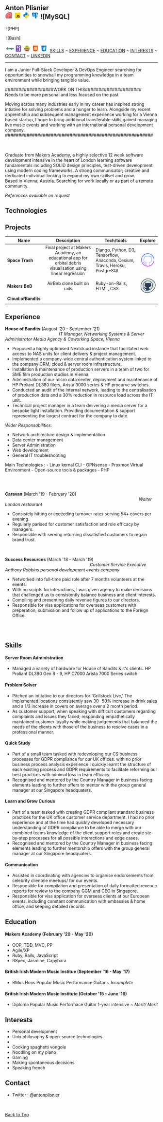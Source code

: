 ## Anton Plisnier &nbsp;&nbsp;&nbsp;&nbsp;&nbsp;&nbsp;&nbsp;&nbsp;&nbsp;&nbsp;&nbsp;&nbsp;&nbsp;&nbsp;&nbsp;&nbsp;&nbsp;&nbsp;&nbsp;&nbsp;&nbsp;&nbsp;&nbsp;&nbsp;&nbsp;&nbsp;&nbsp;&nbsp;&nbsp;&nbsp;&nbsp;&nbsp;&nbsp;&nbsp;&nbsp;&nbsp;&nbsp;&nbsp;&nbsp;&nbsp;&nbsp;&nbsp;&nbsp;&nbsp;&nbsp;&nbsp;&nbsp;&nbsp;&nbsp;&nbsp;&nbsp;&nbsp;&nbsp;&nbsp;&nbsp;&nbsp;&nbsp;&nbsp;&nbsp;&nbsp;&nbsp;&nbsp;&nbsp;&nbsp;&nbsp;&nbsp;&nbsp;&nbsp;&nbsp;&nbsp;![ruby](https://github.com/Apliz/CV/blob/master/src/languages-tools/ruby_24.png)&nbsp;![Javascript](https://github.com/Apliz/CV/blob/master/src/languages-tools/Javascript_24.png)&nbsp;![Python](https://github.com/Apliz/CV/blob/master/src/languages-tools/python_24.png)&nbsp;![psql](https://github.com/Apliz/CV/blob/master/src/languages-tools/psql_24.png)&nbsp;![MySQL]

&nbsp;![PHP]

&nbsp;![Bash]

&nbsp;![Django](https://github.com/Apliz/CV/blob/master/src/languages-tools/django_24.png)&nbsp;![heroku](https://github.com/Apliz/CV/blob/master/src/languages-tools/heroku_24.png)&nbsp;![travis](https://github.com/Apliz/CV/blob/master/src/languages-tools/travis_24.png)&nbsp;![html](https://github.com/Apliz/CV/blob/master/src/languages-tools/html_24.png)&nbsp;![css](https://github.com/Apliz/CV/blob/master/src/languages-tools/css_24.png)&nbsp;
[SKILLS](#Skills) ~ [EXPERIENCE](#Experience) ~ [EDUCATION](#Education) ~ [INTERESTS](#Interests) ~ [CONTACT](#Contact) ~ [LINKEDIN](https://www.linkedin.com/in/anttongp/)  

***

I am a Junior Full-Stack Developer & DevOps Engineer searching for opportunities to snowball my programming knowledge in a team environment while bringing tangible value.  

##################WORK ON THIS#####################  
Needs to be more personal and less focused on the past  

Moving across many industries early in my career has inspired strong intiative for solving problems and a hunger to learn. Alongside my recent apprentiship and subsequent management experience working for a Vienna based startup, I hope to bring additional transferable skills gained managing live music events and working with an international personal development company.  
#######################################################  

<br></br>
Graduate from [Makers Academy](https://makers.tech/hire/), a highly selective 12 week software development intensive in the heart of London learning software fundamentals including SOLID design principles, test-driven development using modern coding frameworks. A strong communicator; creative and dedicated individual looking to expand my own skillset and grow.  
Based in Vienna, Austria. Searching for work locally or as part of a remote community.  

_References available on request_

## Technologies



## Projects

| Name                         | Description         | Tech/tools        | Explore |  
| ---------------------------- |:-----------------:|-----------------|:---:|
| **Space Trash**| Final project at Makers Academy, an educational app for orbital debris visualisation using linear regression| Django, Python, D3, Tensorflow, Anaconda, Cesium, Travis, Heroku, PostgreSQL  | <a href="https://github.com/Apliz/SpaceTrash">![SpaceTrash](https://github.com/Apliz/CV/blob/master/src/github-logos/sleek_64.png "Shoot the Moon!")</a> |  
| **Makers BnB** | AirBnb clone built on rails  | Ruby-on-Rails, HTML, CSS | <a href="https://github.com/Apliz/MakersBnb">![MakersBnb](https://github.com/Apliz/CV/blob/master/src/github-logos/rustic_64.png "Come fly with Me!")</a> | 
| **Cloud.ofBandits** |  |  |  |
|  |  |  |  |


## Experience

**House of Bandits** (August '20 - September '21)
&nbsp;&nbsp;&nbsp;&nbsp;&nbsp;&nbsp;&nbsp;&nbsp;&nbsp;&nbsp;&nbsp;&nbsp;&nbsp;&nbsp;&nbsp;&nbsp;&nbsp;&nbsp;&nbsp;&nbsp;&nbsp;&nbsp;&nbsp;&nbsp;&nbsp;&nbsp;&nbsp;&nbsp;&nbsp;&nbsp;&nbsp;&nbsp;&nbsp;&nbsp;&nbsp;&nbsp;&nbsp;&nbsp;&nbsp;&nbsp;&nbsp;&nbsp;&nbsp;&nbsp;&nbsp;_IT Manager, Networking Systems & Server Administrator_ _Media Agency & Coworking Space, Vienna_

- Proposed a highly optimised Nextcloud instance that facilitated web access to NAS units for client delivery & project management. 
- Implemented a company-wide central authentication system linked to the company CRM, cloud & server room infrastructure.
- Installation & maintenance of production servers in a team of two for SME film production studios in Vienna.
- Administration of our micro data center, deployment and maintenance of HP Proliant DL380 filers, Arista 3000 series & HP procurve switches.
- Conducted an audit of the internal network, leading to the centralisation of production data and a 30% reduction in resource load across the IT unit. 
- Technical project manager in a team delivering a media server for a bespoke light installation. Providing documentation & support representing the largest contract for the company to date.

_Wider Responsabilities:_

- Network architecture design & implementation
- Data center management
- Server Administration
- Web development
- General IT troubleshooting

Main Technologies : 
    - Linux kernal CLI
    - OPNsense 
    - Proxmox Virtual Environment
    - Open-source tools & packages
    - PHP

<br></br>

**Caravan** (March '19 - February '20)
&nbsp;&nbsp;&nbsp;&nbsp;&nbsp;&nbsp;&nbsp;&nbsp;&nbsp;&nbsp;&nbsp;&nbsp;&nbsp;&nbsp;&nbsp;&nbsp;&nbsp;&nbsp;&nbsp;&nbsp;&nbsp;&nbsp;&nbsp;&nbsp;&nbsp;&nbsp;&nbsp;&nbsp;&nbsp;&nbsp;&nbsp;&nbsp;&nbsp;&nbsp;&nbsp;&nbsp;&nbsp;&nbsp;&nbsp;&nbsp;&nbsp;&nbsp;&nbsp;&nbsp;&nbsp;&nbsp;&nbsp;&nbsp;&nbsp;&nbsp;&nbsp;&nbsp;&nbsp;&nbsp;&nbsp;&nbsp;&nbsp;&nbsp;&nbsp;&nbsp;&nbsp;&nbsp;&nbsp;&nbsp;&nbsp;&nbsp;&nbsp;&nbsp;&nbsp;&nbsp;&nbsp;&nbsp;&nbsp;&nbsp;&nbsp;&nbsp;&nbsp;&nbsp;&nbsp;&nbsp;&nbsp;&nbsp;&nbsp;&nbsp;&nbsp;&nbsp;&nbsp;&nbsp;&nbsp;&nbsp;&nbsp;&nbsp;&nbsp;&nbsp;&nbsp;&nbsp;&nbsp;&nbsp;&nbsp;&nbsp;&nbsp;&nbsp;&nbsp;&nbsp;&nbsp;&nbsp;&nbsp;&nbsp;&nbsp;&nbsp;&nbsp;&nbsp;_Waiter_  
_London restaurant_  
- Consistely hitting or exceeding turnover rates serving 54+ covers per evening.    
- Regularly parised for customer satisfaction and role efficacy by managers.  
- Responsible with serving returning dissatisfied customers to regain brand trust.  
  
<br><br/>
**Success Resources** (March '18 - March '19)
&nbsp;&nbsp;&nbsp;&nbsp;&nbsp;&nbsp;&nbsp;&nbsp;&nbsp;&nbsp;&nbsp;&nbsp;&nbsp;&nbsp;&nbsp;&nbsp;&nbsp;&nbsp;&nbsp;&nbsp;&nbsp;&nbsp;&nbsp;&nbsp;&nbsp;&nbsp;&nbsp;&nbsp;&nbsp;&nbsp;&nbsp;&nbsp;&nbsp;&nbsp;&nbsp;&nbsp;&nbsp;&nbsp;&nbsp;&nbsp;&nbsp;&nbsp;&nbsp;&nbsp;&nbsp;&nbsp;&nbsp;&nbsp;&nbsp;&nbsp;&nbsp;&nbsp;&nbsp;&nbsp;&nbsp;&nbsp;&nbsp;&nbsp;&nbsp;&nbsp;&nbsp;&nbsp;&nbsp;&nbsp;&nbsp;&nbsp;&nbsp;&nbsp;&nbsp;&nbsp;&nbsp;_Customer Service Executive_  
_Anthony Robbins personal development events company_  
  
- Networked into full-time paid role after 7 months volunteers at the events.   
- With no scripts for interactions, I was given agency to make decisions that challenged us to consistently balance business and client interests.  
- Compiling and presenting daily revenue figures to our directors.  
- Responsible for visa applications for overseas customers with preperation, submission and follow up of applications to the Foreign Office.  

<br><br/>
## Skills

#### Server Room Administration

- Managed a variety of hardware for House of Bandits & it's clients. 
      HP Proliant DL380 Gen 8 - 9,
      HP C7000
      Arista 7000 Series switch
    

#### Problem Solver

- Pitched an intitative to our directors for 'Grillstock Live,' The implemented locations consistently saw 30- 50% increase in drink sales and a 1/3 increase in covers on average over a 2 month period.
- As customer support, when speaking with difficult customers regarding complaints and issues they faced; responding empathetically maintained customer loyalty while making judgements that balanced the needs of the clients with those of the business to resolve cases in a professional manner.

#### Quick Study

- Part of a small team tasked with redeveloping our CS business processes for GDPR compliance for our UK offices. with no prior business process analysis experience I quickly learnt the structure of each existing process and GDPR requirements to facilitate reforming our best practices with minimal loss in team efficacy.
- Recognised and mentored by the Country Manager in business facing elements leading to further offers to mentor with the group general manager at our Singapore headquaters.

#### Learn and Grow Curious  

- Part of a team tasked with creating GDPR compliant standard business practices for the UK office customer service department. I had no prior experience and at the time had quickly developed necessary understanding of GDPR compliance to be able to merge with our combined teams knowledge of the client support roles and create ste-by-step processes for all possible interactions and edge cases.
- Recognised and mentored by the Country Manager in business facing elements leading to further mentorship offers with the group general manager at our Singapore headquaters.

#### Communication

- Assisted in coordinating with agencies to organise endorsements from celebrity clientele meetups/ for our events.  
- Responsible for compilation and presentation of daily formatted revenue reports for review to the company GGM and CEO in Singapore.  
- Responsible for visa application for overseas clients at our European events, including constant communication with embassies & home office, and keeping detailed records.

## Education

#### Makers Academy (February '20 - May '20)  

- OOP, TDD, MVC, PP
- Agile/XP
- Ruby, Rails, JavaScript
- RSpec, Jasmine, Capybara

#### British Irish Modern Music Institue (September '16 - May '17)

- BMus Hons Popular Music Performance Guitar ~ _Incomplete_

#### British Irish Modern Music Institute (October '15 - June '16)

- Diploma Popular Music Performace Guitar 1-year intensive  ~ _Merit/ Merit_  

## Interests

- Personal development
- Unix philosophy & open-source technologies
- 
- Cooking spaghetti vongole  
- Noodling on my piano  
- Gaming  
- Making spontaneous decisions  
- Speaking french  

## Contact

- Twitter : [@antonplisnier](https://twitter.com/AntonPlisnier)  
<br><br/>

[Back to Top](https://github.com/Apliz/CV)
